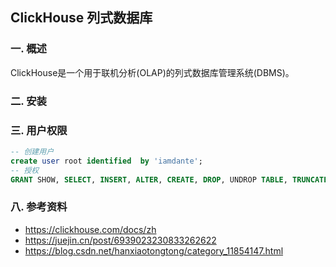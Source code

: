 ## ClickHouse 列式数据库

### 一. 概述

ClickHouse是一个用于联机分析(OLAP)的列式数据库管理系统(DBMS)。

### 二. 安装



### 三. 用户权限

```sql
-- 创建用户
create user root identified  by 'iamdante';
-- 授权
GRANT SHOW, SELECT, INSERT, ALTER, CREATE, DROP, UNDROP TABLE, TRUNCATE, OPTIMIZE, BACKUP, KILL QUERY, KILL TRANSACTION, MOVE PARTITION BETWEEN SHARDS, ACCESS MANAGEMENT, SYSTEM, dictGet, INTROSPECTION, SOURCES, CLUSTER ON *.* TO root WITH GRANT OPTION;
```



### 八. 参考资料

- https://clickhouse.com/docs/zh
- https://juejin.cn/post/6939023230833262622
- https://blog.csdn.net/hanxiaotongtong/category_11854147.html
